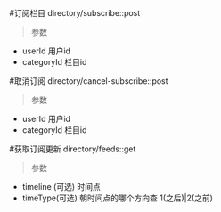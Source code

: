 #订阅栏目
directory/subscribe::post
> 参数  
* userId 用户id  
* categoryId 栏目id  

#取消订阅
directory/cancel-subscribe::post
> 参数  
* userId 用户id  
* categoryId 栏目id

#获取订阅更新
directory/feeds::get
> 参数  
* timeline (可选) 时间点
* timeType(可选) 朝时间点的哪个方向查 1(之后)|2(之前)

